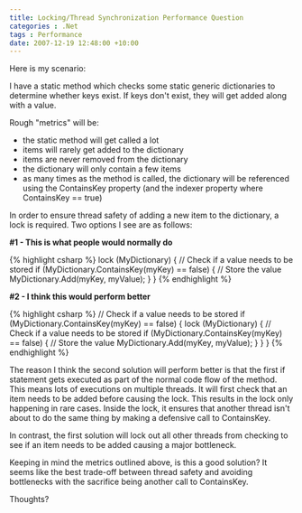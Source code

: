 ```yaml
---
title: Locking/Thread Synchronization Performance Question
categories : .Net
tags : Performance
date: 2007-12-19 12:48:00 +10:00
---
```


Here is my scenario:

I have a static method which checks some static generic dictionaries to determine whether keys exist. If keys don't exist, they will get added along with a value.

Rough &quot;metrics&quot; will be:

* the static method will get called a lot
* items will rarely get added to the dictionary
* items are never removed from the dictionary
* the dictionary will only contain a few items
* as many times as the method is called, the dictionary will be referenced using the ContainsKey property (and the indexer property where ContainsKey == true)

In order to ensure thread safety of adding a new item to the dictionary, a lock is required. Two options I see are as follows:

<!--more-->

**#1 - This is what people would normally do**

{% highlight csharp %}
lock (MyDictionary)
{
    // Check if a value needs to be stored
    if (MyDictionary.ContainsKey(myKey) == false)
    {
        // Store the value
        MyDictionary.Add(myKey, myValue);
    }
}
{% endhighlight %}

**#2 - I think this would perform better**

{% highlight csharp %}
// Check if a value needs to be stored
if (MyDictionary.ContainsKey(myKey) == false)
{
    lock (MyDictionary)
    {
        // Check if a value needs to be stored
        if (MyDictionary.ContainsKey(myKey) == false)
        {
            // Store the value
            MyDictionary.Add(myKey, myValue);
        }
    }
}
{% endhighlight %}

The reason I think the second solution will perform better is that the first if statement gets executed as part of the normal code flow of the method. This means lots of executions on multiple threads. It will first check that an item needs to be added before causing the lock. This results in the lock only happening in rare cases. Inside the lock, it ensures that another thread isn't about to do the same thing by making a defensive call to ContainsKey.

In contrast, the first solution will lock out all other threads from checking to see if an item needs to be added causing a major bottleneck. 

Keeping in mind the metrics outlined above, is this a good solution? It seems like the best trade-off between thread safety and avoiding bottlenecks with the sacrifice being another call to ContainsKey.

Thoughts?



